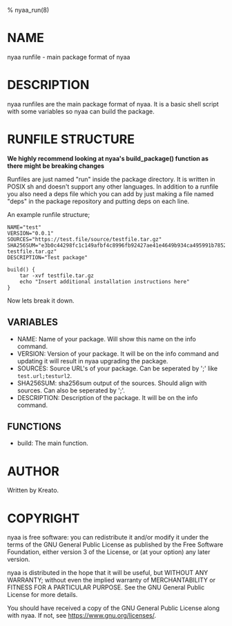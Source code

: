 % nyaa_run(8)

# NAME
nyaa runfile - main package format of nyaa

# DESCRIPTION
nyaa runfiles are the main package format of nyaa. It is a basic shell script with some variables so nyaa can build the package.

# RUNFILE STRUCTURE
**We highly recommend looking at nyaa's build_package() function as there might be breaking changes**

Runfiles are just named "run" inside the package directory. It is written in POSIX sh and doesn't support any other languages.
In addition to a runfile you also need a deps file which you can add by just making a file named "deps" in the package repository and putting deps on each line.

An example runfile structure;

```
NAME="test"
VERSION="0.0.1"
SOURCES="https://test.file/source/testfile.tar.gz"
SHA256SUM="e3b0c44298fc1c149afbf4c8996fb92427ae41e4649b934ca495991b7852b855  testfile.tar.gz"
DESCRIPTION="Test package"

build() {
    tar -xvf testfile.tar.gz
    echo "Insert additional installation instructions here"
}
```
Now lets break it down.

## VARIABLES
* NAME: Name of your package. Will show this name on the info command.
* VERSION: Version of your package. It will be on the info command and updating it will result in nyaa upgrading the package.
* SOURCES: Source URL's of your package. Can be seperated by ';' like `test.url;testurl2`.
* SHA256SUM: sha256sum output of the sources. Should align with sources. Can also be seperated by ';'.
* DESCRIPTION: Description of the package. It will be on the info command.


## FUNCTIONS
* build: The main function.

# AUTHOR
Written by Kreato.

# COPYRIGHT
nyaa is free software: you can redistribute it and/or modify
it under the terms of the GNU General Public License as published by
the Free Software Foundation, either version 3 of the License, or
(at your option) any later version.

nyaa is distributed in the hope that it will be useful,
but WITHOUT ANY WARRANTY; without even the implied warranty of
MERCHANTABILITY or FITNESS FOR A PARTICULAR PURPOSE.  See the
GNU General Public License for more details.

You should have received a copy of the GNU General Public License
along with nyaa.  If not, see <https://www.gnu.org/licenses/>.

